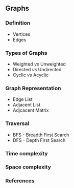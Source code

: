 ## Graphs

### Definition

- Vertices
- Edges

### Types of Graphs

- Weighted _vs_ Unweighted
- Directed _vs_ Undirected
- Cyclic _vs_ Acyclic

### Graph Representation

- Edge List
- Adjacent List
- Adjcacent Matrix

### Traversal

- BFS - Breadth First Search
- DFS - Depth First Search

### Time complexity

### Space complexity

### References
